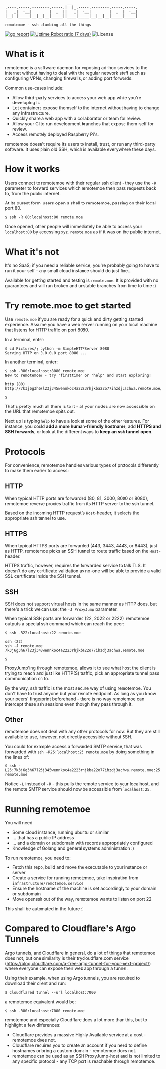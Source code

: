 ```
                            __                              
.----.-----.--------.-----.|  |_.-----.--------.-----.-----.
|   _|  -__|        |  _  ||   _|  -__|        |  _  |  -__|
|__| |_____|__|__|__|_____||____|_____|__|__|__|_____|_____|

remotemoe - ssh plumbing all the things
```

[![go report](https://goreportcard.com/badge/github.com/fasmide/remotemoe)](https://goreportcard.com/report/github.com/fasmide/remotemoe)
[![Uptime Robot ratio (7 days)](https://img.shields.io/uptimerobot/ratio/7/m785618805-d44ced3b1bcc64e7d8f5aba2)](https://stats.uptimerobot.com/P5VWwT4o7Z)
![License](https://img.shields.io/github/license/fasmide/remotemoe)
# What is it
remotemoe is a software daemon for exposing ad-hoc services to the internet without having to deal with the regular network stuff such as configuring VPNs, changing firewalls, or adding port forwards. 

Common use-cases include:
* Allow third-party services to access your web app while you're developing it.
* Let containers expose themself to the internet without having to change any infrastructure.
* Quickly share a web app with a collaborator or team for review.
* Allow your CI to run development branches that expose them-self for review.
* Access remotely deployed Raspberry Pi's.

remotemoe doesn't require its users to install, trust, or run any third-party software. It uses plain old SSH, which is available everywhere these days.

# How it works
Users connect to remotemoe with their regular ssh client - they use the `-R` parameter to forward services which remotemoe then pass requests back to, from the public internet.

At its purest form, users open a shell to remotemoe, passing on their local port 80.

```
$ ssh -R 80:localhost:80 remote.moe
```

Once opened, other people will immediately be able to access your `localhost:80` by accessing `xyz.remote.moe` as if it was on the public internet.

# What it's not
It's no SaaS; if you need a reliable service, you're probably going to have to run it your self - any small cloud instance should do just fine...

Available for getting started and testing is `remote.moe`. It is provided with no guarantees and will run broken and unstable branches from time to time :)

# Try remote.moe to get started
Use `remote.moe` if you are ready for a quick and dirty getting started experience. Assume you have a web server running on your local machine that listens for HTTP traffic on port 8080. 

In a terminal, enter: 
```
$ cd Pictures/; python -m SimpleHTTPServer 8080
Serving HTTP on 0.0.0.0 port 8080 ...
```

In another terminal, enter:
```
$ ssh -R80:localhost:8080 remote.moe
New to remotemoe? - try 'firsttime' or 'help' and start exploring!

http (80)
http://7k3j6g3h67l23j345wennkoc4a2223rhjkba22o77ihzdj3achwa.remote.moe/

$ 
```

That's pretty much all there is to it - all your nudes are now accessible on the URL that remotemoe spits out. 

Next up is typing `help` to have a look at some of the other features. For instance, you could **add a more human-friendly hostname**, add **HTTPS and SSH forwards**, or look at the different ways to **keep an ssh tunnel open**.

# Protocols
For convenience, remotemoe handles various types of protocols differently to make them easier to access:
 
## HTTP
When typical HTTP ports are forwarded (80, 81, 3000, 8000 or 8080), remotemoe reverse proxies traffic from its HTTP server to the ssh tunnel. 

Based on the incoming HTTP request's `Host`-header, it selects the appropriate ssh tunnel to use. 

## HTTPS
When typical HTTPS ports are forwarded (443, 3443, 4443, or 8443), just as HTTP, remotemoe picks an SSH tunnel to route traffic based on the `Host`-header. 

HTTPS traffic, however, requires the forwarded service to talk TLS. It doesn't do any certificate validation as no-one will be able to provide a valid SSL certificate inside the SSH tunnel. 

## SSH
SSH does not support virtual hosts in the same manner as HTTP does, but there's a trick we can use: the `-J ProxyJump` parameter.

When typical SSH ports are forwarded (22, 2022 or 2222), remotemoe outputs a special ssh command which can reach the peer:

```
$ ssh -R22:localhost:22 remote.moe

ssh (22)
ssh -J remote.moe 7k3j6g3h67l23j345wennkoc4a2223rhjkba22o77ihzdj3achwa.remote.moe

$ 
```

ProxyJump'ing through remotemoe, allows it to see what host the client is trying to reach and just like HTTP(S) traffic, pick an appropriate tunnel pass communication on to.

By the way, ssh traffic is the most secure way of using remotemoe. You don't have to trust anyone but your remote endpoint. As long as you know your peers' fingerprint beforehand - there is no way remotemoe can intercept these ssh sessions even though they pass through it.  

## Other
remotemoe does not deal with any other protocols for now. But they are still available to use, however, not directly accessible without SSH. 

You could for example access a forwarded SMTP service, that was forwarded with `ssh -R25:localhost:25 remote.moe` by doing something in the lines of:

```
$ ssh -L25:7k3j6g3h67l23j345wennkoc4a2223rhjkba22o77ihzdj3achwa.remote.moe:25 remote.moe 
```

Notice `-L` instead of `-R` - this pulls the remote service to your localhost, and the remote SMTP service should now be accessible from `localhost:25`.
# Running remotemoe
You will need
* Some cloud instance, running ubuntu or similar
* ... that has a public IP address
* ... and a domain or subdomain with records appropriately configured
* Knowledge of Golang and general systems administration :)

To run remotemoe, you need to:

* Fetch this repo, build and move the executable to your instance or server
* Create a service for running remotemoe, take inspiration from `infrastructure/remotemoe.service`
* Ensure the hostname of the machine is set accordingly to your domain or subdomain.
* Move openssh out of the way, remotemoe wants to listen on port 22

This shall be automated in the future :)

# Compared to Cloudflare's Argo Tunnels
Argo tunnels, and Cloudflare in general, do a lot of things that remotemoe does not, but one similarity is their trycloudflare.com service (https://blog.cloudflare.com/a-free-argo-tunnel-for-your-next-project/) where everyone can expose their web app through a tunnel.

Using their example, when using Argo tunnels, you are required to download their client and run:
```
$ cloudflared tunnel --url localhost:7000
```
a remotemoe equivalent would be:
```
$ ssh -R80:localhost:7000 remote.moe
```

remotemoe and especially Cloudflare does a lot more than this, but to highlight a few differences:

* Cloudflare provides a massive Highly Available service at a cost - remotemoe does not.
* Cloudflare requires you to create an account if you need to define hostnames or bring a custom domain - remotemoe does not.
* remotemoe can be used as an SSH ProxyJump-host and is not limited to any specific protocol - any TCP port is reachable through remotemoe.
